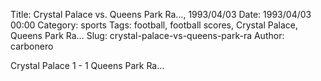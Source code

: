 Title: Crystal Palace vs. Queens Park Ra…, 1993/04/03
Date: 1993/04/03 00:00
Category: sports
Tags: football, football scores, Crystal Palace, Queens Park Ra…
Slug: crystal-palace-vs-queens-park-ra
Author: carbonero


Crystal Palace 1 - 1 Queens Park Ra…
